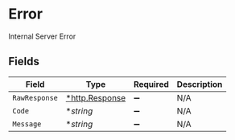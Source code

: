 # Error

Internal Server Error


## Fields

| Field                                                  | Type                                                   | Required                                               | Description                                            |
| ------------------------------------------------------ | ------------------------------------------------------ | ------------------------------------------------------ | ------------------------------------------------------ |
| `RawResponse`                                          | [*http.Response](https://pkg.go.dev/net/http#Response) | :heavy_minus_sign:                                     | N/A                                                    |
| `Code`                                                 | **string*                                              | :heavy_minus_sign:                                     | N/A                                                    |
| `Message`                                              | **string*                                              | :heavy_minus_sign:                                     | N/A                                                    |